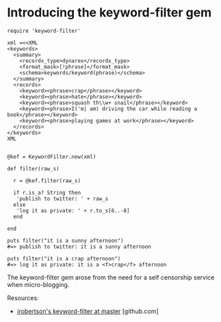 # Introducing the keyword-filter gem

    require 'keyword-filter'

    xml =<<XML
    <keywords>
      <summary>
        <recordx_type>dynarex</recordx_type>
        <format_mask>[!phrase]</format_mask>
        <schema>keywords/keyword(phrase)</schema>
      </summary>
      <records>
        <keyword><phrase>crap</phrase></keyword>
        <keyword><phrase>hate</phrase></keyword>
        <keyword><phrase>squash th\\w+ snail</phrase></keyword>
        <keyword><phrase>I('m| am) driving the car while reading a book</phrase></keyword>
        <keyword><phrase>playing games at work</phrase></keyword>
      </records>
    </keywords>
    XML


    @kef = KeywordFilter.new(xml)

    def filter(raw_s)

      r = @kef.filter(raw_s)

      if r.is_a? String then
       'publish to twitter: ' + raw_s
      else
       'log it as private: ' + r.to_s[6..-8]
      end

    end

    puts filter("it is a sunny afternoon")
    #=> publish to twitter: it is a sunny afternoon

    puts filter("it is a crap afternoon")
    #=> log it as private: it is a <f>crap</f> afternoon

The keyword-filter gem arose from the need for a self censorship service when micro-blogging.

Resources: 
* <a href="https://github.com/jrobertson/keyword-filter">jrobertson's keyword-filter at master</a> [github.com]

